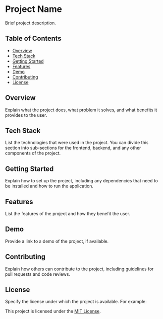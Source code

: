 # Project Name

Brief project description.

## Table of Contents

- [Overview](#overview)
- [Tech Stack](#tech-stack)
- [Getting Started](#getting-started)
- [Features](#features)
- [Demo](#demo)
- [Contributing](#contributing)
- [License](#license)

## Overview

Explain what the project does, what problem it solves, and what benefits it provides to the user.

## Tech Stack

List the technologies that were used in the project. You can divide this section into sub-sections for the frontend, backend, and any other components of the project.

## Getting Started

Explain how to set up the project, including any dependencies that need to be installed and how to run the application.

## Features

List the features of the project and how they benefit the user.

## Demo

Provide a link to a demo of the project, if available.

## Contributing

Explain how others can contribute to the project, including guidelines for pull requests and code reviews.

## License

Specify the license under which the project is available. For example:

This project is licensed under the [MIT License](https://opensource.org/licenses/MIT).
